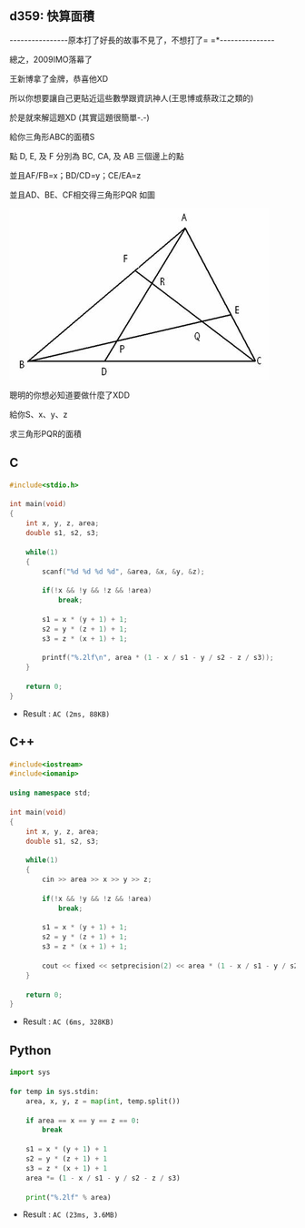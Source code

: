 ## d359: 快算面積
----------------原本打了好長的故事不見了，不想打了= =*---------------

總之，2009IMO落幕了

王新博拿了金牌，恭喜他XD

所以你想要讓自己更貼近這些數學跟資訊神人(王思博或蔡政江之類的)

於是就來解這題XD  (其實這題很簡單-.-)

給你三角形ABC的面積S

點 D, E, 及 F 分別為 BC, CA, 及 AB 三個邊上的點

並且AF/FB=x；BD/CD=y；CE/EA=z

並且AD、BE、CF相交得三角形PQR  如圖

![d359](https://github.com/Offliners/ZeroJugde-writeup/blob/master/%E5%8E%9F%E5%89%B5%E4%B8%8D%E5%88%86%E9%A1%9E%E9%A1%8C%E5%BA%AB/Contents/d359/d359.PNG)

聰明的你想必知道要做什麼了XDD

給你S、x、y、z

求三角形PQR的面積

## C
```C
#include<stdio.h>

int main(void)
{
	int x, y, z, area;
	double s1, s2, s3;
	
	while(1)
	{
		scanf("%d %d %d %d", &area, &x, &y, &z);
		
		if(!x && !y && !z && !area)
			break;
		
		s1 = x * (y + 1) + 1;
		s2 = y * (z + 1) + 1;
		s3 = z * (x + 1) + 1;
		
		printf("%.2lf\n", area * (1 - x / s1 - y / s2 - z / s3));
	}
	
	return 0;
}
```
 * Result : `AC (2ms, 88KB)`

## C++
```C++
#include<iostream>
#include<iomanip>

using namespace std;

int main(void)
{
	int x, y, z, area;
	double s1, s2, s3;
	
	while(1)
	{
		cin >> area >> x >> y >> z;
		
		if(!x && !y && !z && !area)
			break;
		
		s1 = x * (y + 1) + 1;
		s2 = y * (z + 1) + 1;
		s3 = z * (x + 1) + 1;
		
		cout << fixed << setprecision(2) << area * (1 - x / s1 - y / s2 - z / s3) << endl;
	}
	
	return 0;
}
```
 * Result : `AC (6ms, 328KB)`

## Python
```python
import sys

for temp in sys.stdin:
    area, x, y, z = map(int, temp.split())

    if area == x == y == z == 0:
        break

    s1 = x * (y + 1) + 1
    s2 = y * (z + 1) + 1
    s3 = z * (x + 1) + 1
    area *= (1 - x / s1 - y / s2 - z / s3)
    
    print("%.2lf" % area)
```
 * Result : `AC (23ms, 3.6MB)`
